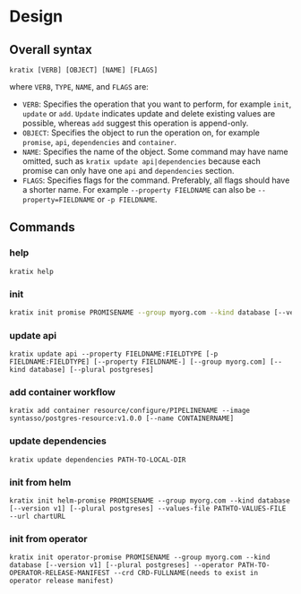 # Design

## Overall syntax

```
kratix [VERB] [OBJECT] [NAME] [FLAGS]
```

where `VERB`, `TYPE`, `NAME`, and `FLAGS` are:

* `VERB`: Specifies the operation that you want to perform, for example `init`, `update` or `add`. `Update` indicates update and delete existing values are possible, whereas `add` suggest this operation is append-only.
* `OBJECT`: Specifies the object to run the operation on, for example `promise`, `api`, `dependencies` and `container`.
* `NAME`: Specifies the name of the object. Some command may have name omitted, such as `kratix update api|dependencies` because each promise can only have one `api` and `dependencies` section.
* `FLAGS`: Specifies flags for the command. Preferably, all flags should have a shorter name. For example `--property FIELDNAME` can also be `--property=FIELDNAME` or `-p FIELDNAME`.

## Commands

### help
```
kratix help
```
### init
```bash
kratix init promise PROMISENAME --group myorg.com --kind database [--version v1] [--plural postgreses] [--split]
```
### update api
```
kratix update api --property FIELDNAME:FIELDTYPE [-p FIELDNAME:FIELDTYPE] [--property FIELDNAME-] [--group myorg.com] [--kind database] [--plural postgreses]
```
### add container workflow
```
kratix add container resource/configure/PIPELINENAME --image syntasso/postgres-resource:v1.0.0 [--name CONTAINERNAME]
```
### update dependencies
```
kratix update dependencies PATH-TO-LOCAL-DIR
```
### init from helm
```
kratix init helm-promise PROMISENAME --group myorg.com --kind database [--version v1] [--plural postgreses] --values-file PATHTO-VALUES-FILE --url chartURL
```
### init from operator
```
kratix init operator-promise PROMISENAME --group myorg.com --kind database [--version v1] [--plural postgreses] --operator PATH-TO-OPERATOR-RELEASE-MANIFEST --crd CRD-FULLNAME(needs to exist in operator release manifest)
```
